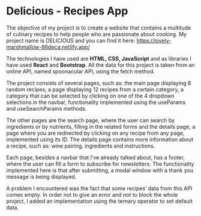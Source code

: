 # Delicious - Recipes App

The objective of my project is to create a website that contains a multitude of culinary recipes to help people who are passionate about cooking. My project name is DELICIOUS and you can find it here: https://lovely-marshmallow-86deca.netlify.app/

The technologies I have used are **HTML, CSS, JavaScript** and as libraries I have used **React** and **Bootstrap**. All the data for this project is taken from an online API, named spoonacular API, using the fetch method. 

The project consists of several pages, such as: the main page displaying 8 random recipes, a page displaying 12 recipes from a certain category, a category that can be selected by clicking on one of the 4 dropdown selections in the navbar, functionality implemented using the useParams and useSearchParams methods.

The other pages are the search page, where the user can search by ingredients or by nutrients, filling in the related forms and the details page, a page where you are redirected by clicking on any recipe from any page, implemented using its ID. The details page contains more information about a recipe, such as: wine pairing, ingredients and instructions. 

Each page, besides a navbar that I’ve already talked about, has a footer, where the user can fill a form to subscribe for newsletters. The functionality implemented here is that after submitting, a modal window with a thank you message is being displayed.

A problem I encountered was the fact that some recipes’ data from this API comes empty. In order not to give an error and not to block the whole project, I added an implementation using the ternary operator to set default data.

